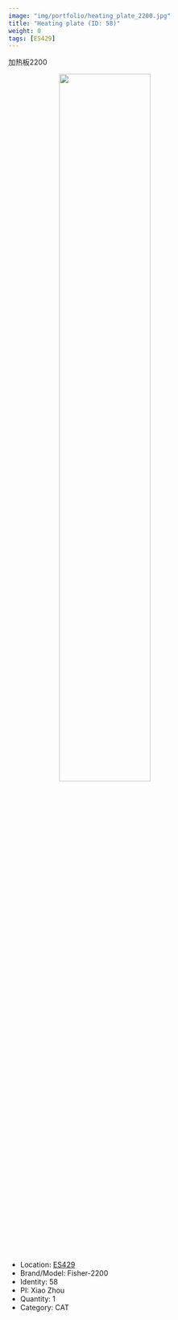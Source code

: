 ```yaml
---
image: "img/portfolio/heating_plate_2200.jpg"
title: "Heating plate (ID: 58)"
weight: 0
tags: [ES429]
---
```


加热板2200

<!--more-->

<img src="../../img/portfolio/heating_plate_2200.jpg" width="60%" style="display: block; margin: auto;">

- Location: [ES429](../../tags/es429)
- Brand/Model: Fisher-2200
- Identity: 58
- PI: Xiao Zhou
- Quantity: 1
- Category: CAT







